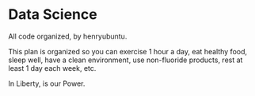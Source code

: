 # Data Science

All code organized, by henryubuntu.

This plan is organized so you can exercise 1 hour a day, eat healthy food, sleep well, have a clean environment, use non-fluoride products, rest at least 1 day each week, etc.

In Liberty, is our Power.
